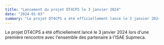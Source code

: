 ```yaml
---
title: "Lancement du projet DT4CPS le 3 janvier 2024"
date: "2024-01-03"
summary: "Le projet DT4CPS a été officiellement lancé le 3 janvier 2024 lors d'une première rencontre avec l'ensemble des partenaire à l'ISAE Supmeca."
---
```


Le projet DT4CPS a été officiellement lancé le 3 janvier 2024 lors d'une première rencontre avec l'ensemble des partenaire à l'ISAE Supmeca.